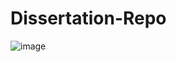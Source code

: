 # Dissertation-Repo

![image](https://user-images.githubusercontent.com/73694294/131031827-b5cc6cab-2307-4095-8e36-028bfac48d74.png)

